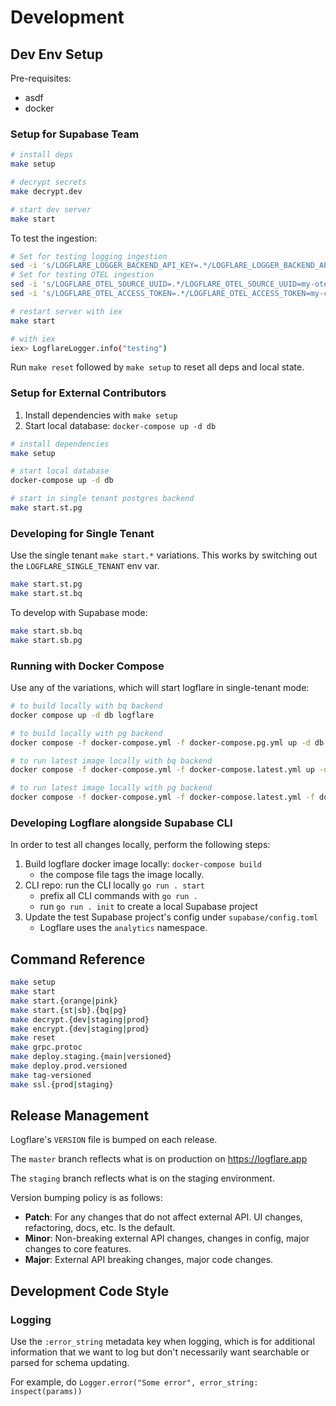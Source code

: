 # Development

## Dev Env Setup

Pre-requisites:

- asdf
- docker

### Setup for Supabase Team

```bash
# install deps
make setup

# decrypt secrets
make decrypt.dev

# start dev server
make start
```

To test the ingestion:

```bash
# Set for testing logging ingestion
sed -i 's/LOGFLARE_LOGGER_BACKEND_API_KEY=.*/LOGFLARE_LOGGER_BACKEND_API_KEY=my-cool-api-key-123/' .dev.env
# Set for testing OTEL ingestion
sed -i 's/LOGFLARE_OTEL_SOURCE_UUID=.*/LOGFLARE_OTEL_SOURCE_UUID=my-otel-source-uuid/' .dev.env
sed -i 's/LOGFLARE_OTEL_ACCESS_TOKEN=.*/LOGFLARE_OTEL_ACCESS_TOKEN=my-cool-api-key-123/' .dev.env

# restart server with iex
make start

# with iex
iex> LogflareLogger.info("testing")
```

Run `make reset` followed by `make setup` to reset all deps and local state.

### Setup for External Contributors

1. Install dependencies with `make setup`
2. Start local database: `docker-compose up -d db`

```bash
# install dependencies
make setup

# start local database
docker-compose up -d db

# start in single tenant postgres backend
make start.st.pg
```

### Developing for Single Tenant

Use the single tenant `make start.*` variations. This works by switching out the `LOGFLARE_SINGLE_TENANT` env var.

```bash
make start.st.pg
make start.st.bq
```

To develop with Supabase mode:

```bash
make start.sb.bq
make start.sb.pg
```

### Running with Docker Compose

Use any of the variations, which will start logflare in single-tenant mode:

```bash
# to build locally with bq backend
docker compose up -d db logflare

# to build locally with pg backend
docker compose -f docker-compose.yml -f docker-compose.pg.yml up -d db logflare

# to run latest image locally with bq backend
docker compose -f docker-compose.yml -f docker-compose.latest.yml up -d db logflare

# to run latest image locally with pg backend
docker compose -f docker-compose.yml -f docker-compose.latest.yml -f docker-compose.pg.yml up -d db logflare
```

### Developing Logflare alongside Supabase CLI

In order to test all changes locally, perform the following steps:

1. Build logflare docker image locally: `docker-compose build`
   - the compose file tags the image locally.
2. CLI repo: run the CLI locally `go run . start`
   - prefix all CLI commands with `go run .`
   - run `go run . init` to create a local Supabase project
3. Update the test Supabase project's config under `supabase/config.toml`
   - Logflare uses the `analytics` namespace.

## Command Reference

```bash
make setup
make start
make start.{orange|pink}
make start.{st|sb}.{bq|pg}
make decrypt.{dev|staging|prod}
make encrypt.{dev|staging|prod}
make reset
make grpc.protoc
make deploy.staging.{main|versioned}
make deploy.prod.versioned
make tag-versioned
make ssl.{prod|staging}
```

## Release Management

Logflare's `VERSION` file is bumped on each release.

The `master` branch reflects what is on production on <https://logflare.app>

The `staging` branch reflects what is on the staging environment.

Version bumping policy is as follows:

- **Patch**: For any changes that do not affect external API. UI changes,
  refactoring, docs, etc. Is the default.
- **Minor**: Non-breaking external API changes, changes in config, major changes
  to core features.
- **Major**: External API breaking changes, major code changes.

## Development Code Style

### Logging

Use the `:error_string` metadata key when logging, which is for additional
information that we want to log but don't necessarily want searchable or parsed
for schema updating.

For example, do `Logger.error("Some error", error_string: inspect(params))`
